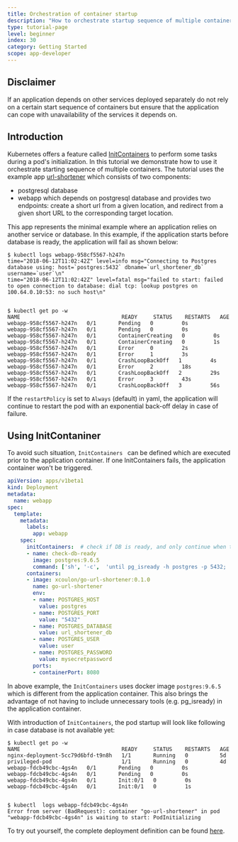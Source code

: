 ```yaml
---
title: Orchestration of container startup
description: "How to orchestrate startup sequence of multiple containers"
type: tutorial-page
level: beginner
index: 30
category: Getting Started
scope: app-developer
---
```


## Disclaimer

If an application depends on other services deployed separately do not rely on a certain start sequence of containers 
but ensure that the application can cope with unavailability of the services it depends on.


## Introduction
Kubernetes offers a feature called [InitContainers](https://kubernetes.io/docs/concepts/workloads/pods/init-containers/) to perform some tasks during a pod's initialization.
In this tutorial we demonstrate how to use it orchestrate starting sequence of multiple containers.  The tutorial uses the example app  [url-shortener](https://medium.com/@xcoulon/deploying-your-first-web-app-on-minikube-6e98d2884b3a) which consists of two components:

- postgresql database
- webapp which depends on postgresql database and provides two endpoints: create a short url from a given location, and redirect  from a given short URL to the corresponding target location.

This app represents the minimal example where an application relies on another service or database.  In this example, if the application starts before database is ready, the application will fail as shown below:

```shell
$ kubectl logs webapp-958cf5567-h247n
time="2018-06-12T11:02:42Z" level=info msg="Connecting to Postgres database using: host=`postgres:5432` dbname=`url_shortener_db` username=`user`\n"
time="2018-06-12T11:02:42Z" level=fatal msg="failed to start: failed to open connection to database: dial tcp: lookup postgres on 100.64.0.10:53: no such host\n"


$ kubectl get po -w
NAME                                READY     STATUS    RESTARTS   AGE
webapp-958cf5567-h247n   0/1       Pending   0         0s
webapp-958cf5567-h247n   0/1       Pending   0         0s
webapp-958cf5567-h247n   0/1       ContainerCreating   0         0s
webapp-958cf5567-h247n   0/1       ContainerCreating   0         1s
webapp-958cf5567-h247n   0/1       Error     0         2s
webapp-958cf5567-h247n   0/1       Error     1         3s
webapp-958cf5567-h247n   0/1       CrashLoopBackOff   1         4s
webapp-958cf5567-h247n   0/1       Error     2         18s
webapp-958cf5567-h247n   0/1       CrashLoopBackOff   2         29s
webapp-958cf5567-h247n   0/1       Error     3         43s
webapp-958cf5567-h247n   0/1       CrashLoopBackOff   3         56s

```

If the `restartPolicy` is set to `Always` (default) in yaml, the application will continue to restart the pod with an exponential back-off delay in case of failure.

## Using InitContaniner
To avoid such situation, `InitContainers ` can be defined which are executed prior to the application container.  If one InitContainers fails, the application container won't be triggered.

```yaml
apiVersion: apps/v1beta1
kind: Deployment
metadata:
  name: webapp
spec:
  template:
    metadata:
      labels:
        app: webapp
    spec:
      initContainers:  # check if DB is ready, and only continue when true
      - name: check-db-ready
        image: postgres:9.6.5
        command: ['sh', '-c',  'until pg_isready -h postgres -p 5432;  do echo waiting for database; sleep 2; done;']
      containers:
      - image: xcoulon/go-url-shortener:0.1.0
        name: go-url-shortener
        env:
        - name: POSTGRES_HOST
          value: postgres
        - name: POSTGRES_PORT
          value: "5432"
        - name: POSTGRES_DATABASE
          value: url_shortener_db
        - name: POSTGRES_USER
          value: user
        - name: POSTGRES_PASSWORD
          value: mysecretpassword
        ports:
        - containerPort: 8080
```

In above example, the `InitContainers` uses docker image `postgres:9.6.5` which is different from the application container.
This also brings the advantage of not having to include unnecessary tools (e.g. pg_isready) in the application container.

With introduction of `InitContainers`, the pod startup will look like following in case database is not available yet:

```shell
$ kubectl get po -w
NAME                                READY     STATUS    RESTARTS   AGE
nginx-deployment-5cc79d6bfd-t9n8h   1/1       Running   0          5d
privileged-pod                      1/1       Running   0          4d
webapp-fdcb49cbc-4gs4n   0/1       Pending   0         0s
webapp-fdcb49cbc-4gs4n   0/1       Pending   0         0s
webapp-fdcb49cbc-4gs4n   0/1       Init:0/1   0         0s
webapp-fdcb49cbc-4gs4n   0/1       Init:0/1   0         1s


$ kubectl  logs webapp-fdcb49cbc-4gs4n
Error from server (BadRequest): container "go-url-shortener" in pod "webapp-fdcb49cbc-4gs4n" is waiting to start: PodInitializing
```

To try out yourself, the complete deployment definition can be found [here](https://github.wdf.sap.corp/kubernetes/gardener/tree/master/examples/shortenurl).
